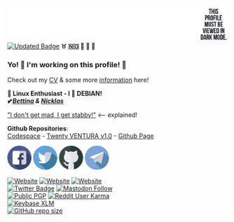 [![GitHub Banner](https://raw.githubusercontent.com/venturahimself/venturahimself/main/venturahimself.github.png)](https://github.com/venturahimself)\
[![Updated Badge](https://badges.pufler.dev/updated/venturahimself/venturahimself)](https://github.com/venturahimself) **:taurus: :norway: :rocket: :e-mail: :elephant:**
### Yo! 👋 I'm working on this profile! 💬
Check out my [CV](https://github.com/venturahimself/curriculumvitae) & some more [information](https://info.ventura.one/) here!

**🐧 Linux Enthusiast - I 💖 DEBIAN!**\
***💕 [Bettina](https://github.com/bettinamyren) & [Nicklas](https://github.com/nicklasmyren)***

["I don't get mad, I get stabby!"](https://venturahimself.github.io/I.dont.get.mad.I.get.stabby.webm) <-- explained!

**Github Repositories**:\
[Codespace](https://github.com/venturahimself/codespace) - [Twenty VENTURA v1.0](https://github.com/venturahimself/twentyventura) - [Github Page](https://github.com/venturahimself/venturahimself.github.io)

[![Facebook](https://raw.githubusercontent.com/venturahimself/venturahimself/main/facebook.transparent.small.png)](https://link.ventura.one/facebook)
[![Twitter](https://raw.githubusercontent.com/venturahimself/venturahimself/main/twitter.transparent.small.png)](https://link.ventura.one/twitter)
[![Github](https://raw.githubusercontent.com/venturahimself/venturahimself/main/github.transparent.small.png)](https://link.ventura.one/github)
[![Telegram](https://raw.githubusercontent.com/venturahimself/venturahimself/main/telegram.transparent.small.png)](https://link.ventura.one/telegram)

[![Website](https://img.shields.io/website?label=ventura.one&style=for-the-badge&url=https%3A%2F%2Fventura.one)](https://ventura.one/)
[![Website](https://img.shields.io/website?label=ventura.120v.ac&style=for-the-badge&url=https%3A%2F%2Fventura.120v.ac)](https://ventura.120v.ac/)
[![Website](https://img.shields.io/website?label=ntwrk.cf&style=for-the-badge&url=https%3A%2F%2Fntwrk.cf)](https://ntwrk.cf/)\
[![Twitter Badge](https://img.shields.io/badge/Twitter-Profile-informational?style=for-the-badge&logo=twitter&logoColor=white&color=1CA2F1)](https://twitter.com/venturahimself)
[![Mastodon Follow](https://img.shields.io/mastodon/follow/116722?domain=https%3A%2F%2Fmstdn.social&style=for-the-badge)](https://mstdn.social/@venturahimself)\
[![Public PGP](https://img.shields.io/keybase/pgp/venturahimself?style=for-the-badge)](https://gist.github.com/49a6f3fc5ef2ad3a72810505076ce031)
[![Reddit User Karma](https://img.shields.io/reddit/user-karma/combined/venturahimself?style=for-the-badge)](https://reddit.com/u/venturahimself/)\
[![Keybase XLM](https://img.shields.io/keybase/xlm/venturahimself?style=for-the-badge)](https://keybase.io/venturahimself)\
[![GitHub repo size](https://img.shields.io/github/repo-size/venturahimself/venturahimself?style=for-the-badge)](https://github.com/venturahimself/venturahimself)
